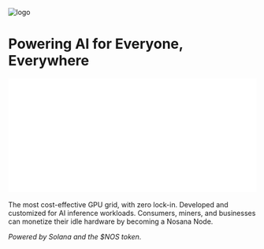 ![logo](https://nosana.com/img/Nosana_Logo_horizontal_color_white.svg)


# Powering AI for Everyone, Everywhere

![grid](https://raw.githubusercontent.com/nosana-ci/.github/main/profile/img/grid.svg)

The most cost-effective GPU grid, with zero lock-in. 
Developed and customized for AI inference workloads. 
Consumers, miners, and businesses can monetize their idle hardware by becoming a Nosana Node.

_Powered by Solana and the $NOS token._

